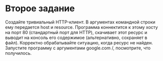 # Второе задание

Создайте тривиальный HTTP-клиент. В аргументах командной строки ему передается host и resource.
Программа коннектится к этому хосту на порт 80 (стандартный порт для HTTP), скачивает этот ресурс и
выводит на консоль его содержимое (альтернативно, сохраняет в файл). Корректно обрабатывайте ситуацию,
когда ресурс не найден.
Запустите программу с аргументами google.com /, посмотрите, что получилось.